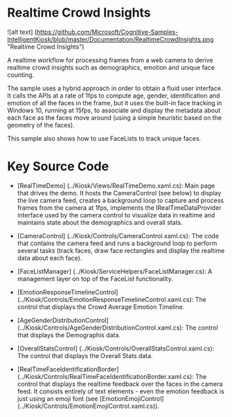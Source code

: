 # Realtime Crowd Insights

![alt text] (https://github.com/Microsoft/Cognitive-Samples-IntelligentKiosk/blob/master/Documentation/RealtimeCrowdInsights.png "Realtime Crowd Insights")

A realtime workflow for processing frames from a web camera to derive realtime crowd insights such as demographics, emotion and unique face counting. 

The sample uses a hybrid approach in order to obtain a fluid user interface. It calls the APIs at a rate of 1fps to compute age, gender, identification and emotion of all the faces in the frame, but it uses the built-in face tracking in Windows 10, running at 15fps, to associate and display the metadata about each face as the faces move around (using a simple heuristic based on the geometry of the faces).

This sample also shows how to use FaceLists to track unique faces.

# Key Source Code

* [RealTimeDemo] (../Kiosk/Views/RealTimeDemo.xaml.cs): Main page that drives the demo. It hosts the CameraControl (see below) to display the live camera feed, creates a background loop to capture and process frames from the camera at 1fps, implements the IRealTimeDataProvider interface used by the camera control to visualize data in realtime and maintains state about the demographics and overall stats.

* [CameraControl] (../Kiosk/Controls/CameraControl.xaml.cs): The code that contains the camera feed and runs a background loop to perform several tasks (track faces, draw face rectangles and display the realtime data about each face).

* [FaceListManager] (../Kiosk/ServiceHelpers/FaceListManager.cs): A management layer on top of the FaceList functionality.

* [EmotionResponseTimelineControl] (../Kiosk/Controls/EmotionResponseTimelineControl.xaml.cs): The control that displays the Crowd Average Emotion Timeline.

* [AgeGenderDistributionControl] (../Kiosk/Controls/AgeGenderDistributionControl.xaml.cs): The control that displays the Demographis data.
 
* [OverallStatsControl] (../Kiosk/Controls/OverallStatsControl.xaml.cs): The control that displays the Overall Stats data.

* [RealTimeFaceIdentificationBorder] (../Kiosk/Controls/RealTimeFaceIdentificationBorder.xaml.cs): The control that displays the realtime feedback over the faces in the camera feed. It consists entirely of text elements - even the emotion feedback is just using an emoji font (see [EmotionEmojiControl] (../Kiosk/Controls/EmotionEmojiControl.xaml.cs)).



